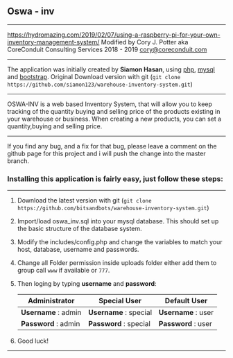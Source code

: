 ## Oswa - inv
- - - -
https://hydromazing.com/2019/02/07/using-a-raspberry-pi-for-your-own-inventory-management-system/
Modified by Cory J. Potter aka CoreConduit Consulting Services 2018 - 2019
cory@coreconduit.com
- - - -
The application was initially created by **Siamon Hasan**, using [php](http:php.net), [mysql](https://www.mysql.com) and [bootstrap](http://getbootstrap.com).
Original Download version with git (`git clone https://github.com/siamon123/warehouse-inventory-system.git`)

****

OSWA-INV is a web based Inventory System, that will allow you to keep tracking of the quantity buying and selling price of the products existing in your warehouse or business. When creating a new products, you can set a quantity,buying and selling price.

****

If you find any bug, and a fix for that bug, please leave a comment on the github page for this project and i will push the change into the master branch.


### Installing this application is fairly easy, just follow these steps:
****


1. Download the latest version with git (`git clone https://github.com/bitsandbots/warehouse-inventory-system.git`)

2. Import/load oswa_inv.sql into your mysql database. This should set up the basic structure of the database system.

3. Modify the includes/config.php and change the variables to match your host, database, username and passwords.

4. Change all Folder permission inside uploads folder either add them to group call `www` if available or `777`.

5. Then loging by typing **username** and **password**:


   Administrator        | Special User           | Default User
   ---------------------| -----------------------| -------------------
   **Username** : admin | **Username** : special | **Username** : user
   **Password** : admin | **Password** : special | **Password** : user

6. Good luck!  

- - - -
